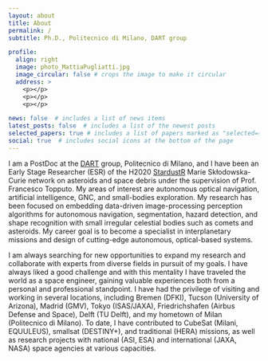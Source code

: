 ```yaml
---
layout: about
title: About
permalink: /
subtitle: Ph.D., Politecnico di Milano, DART group 

profile:
  align: right
  image: photo_MattiaPugliatti.jpg
  image_circular: false # crops the image to make it circular
  address: >
    <p></p>
    <p></p>
    <p></p>

news: false  # includes a list of news items
latest_posts: false  # includes a list of the newest posts
selected_papers: true # includes a list of papers marked as "selected={true}"
social: true  # includes social icons at the bottom of the page
---
```


I am a PostDoc at the <a href="https://dart.polimi.it/">DART</a> group, Politecnico di Milano, and I have been an Early Stage Researcher (ESR) of the H2020 <a href="http://www.stardust-network.eu/">StardustR</a> Marie Skłodowska-Curie network on asteroids and space debris under the supervision of Prof. Francesco Topputo. My areas of interest are autonomous optical navigation, artificial intelligence, GNC, and small-bodies exploration. My research has been focused on embedding data-driven image-processing perception algorithms for autonomous navigation, segmentation, hazard detection, and shape recognition with small irregular celestial bodies such as comets and asteroids. My career goal is to become a specialist in interplanetary missions and design of cutting-edge autonomous, optical-based systems.

I am always searching for new opportunities to expand my research and collaborate with experts from diverse fields in pursuit of my goals. I have always liked a good challenge and with this mentality I have traveled the world as a space engineer, gaining valuable experiences both from a personal and professional standpoint. I have had the privilege of visiting and working in several locations, including Bremen (DFKI), Tucson (University of Arizona), Madrid (GMV), Tokyo (ISAS/JAXA), Friedrichshafen (Airbus Defense and Space), Delft (TU Delft), and my hometown of Milan (Politecnico di Milano). To date, I have contributed to CubeSat (Milani, EQUULEUS), smallsat (DESTINY+), and traditional (HERA) missions, as well as research projects with national (ASI, ESA) and international (JAXA, NASA) space agencies at various capacities.
